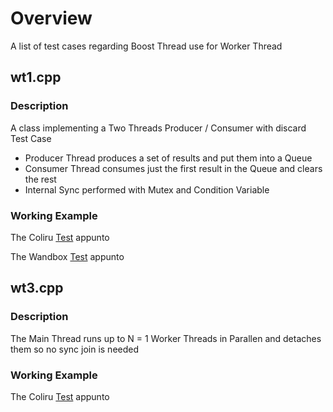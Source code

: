 
# Overview 

A list of test cases regarding Boost Thread use for Worker Thread 

## wt1.cpp 

### Description 

A class implementing a Two Threads Producer / Consumer with discard Test Case 

- Producer Thread produces a set of results and put them into a Queue 
- Consumer Thread consumes just the first result in the Queue and clears the rest 
- Internal Sync performed with Mutex and Condition Variable 



### Working Example 

The Coliru <a href="http://coliru.stacked-crooked.com/a/18b439a9964ae83b" target="_blank">Test</a> appunto 

The Wandbox <a href="http://melpon.org/wandbox/permlink/06qhdQoIXwvWPxbV" target="_blank">Test</a> appunto 



## wt3.cpp 

### Description 

The Main Thread runs up to N = 1 Worker Threads in Parallen and detaches them so no sync join is needed 

### Working Example 

The Coliru <a href="http://coliru.stacked-crooked.com/a/1296e07bde22846a" target="_blank">Test</a> appunto 



